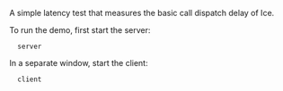 A simple latency test that measures the basic call dispatch delay of
Ice.

To run the demo, first start the server:

      server

In a separate window, start the client:

      client
